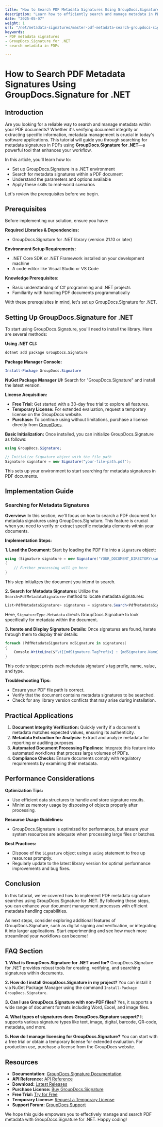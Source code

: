 ```yaml
---
title: "How to Search PDF Metadata Signatures Using GroupDocs.Signature for .NET"
description: "Learn how to efficiently search and manage metadata in PDF documents using GroupDocs.Signature for .NET. This guide covers setup, searching, and practical applications."
date: "2025-05-07"
weight: 1
url: "/net/metadata-signatures/master-pdf-metadata-search-groupdocs-signature-dotnet/"
keywords:
- PDF metadata signatures
- GroupDocs.Signature for .NET
- search metadata in PDFs

---
```



# How to Search PDF Metadata Signatures Using GroupDocs.Signature for .NET

## Introduction

Are you looking for a reliable way to search and manage metadata within your PDF documents? Whether it's verifying document integrity or extracting specific information, metadata management is crucial in today's software applications. This tutorial will guide you through searching for metadata signatures in PDFs using **GroupDocs.Signature for .NET**—a powerful tool that enhances your workflow.

In this article, you'll learn how to:
- Set up GroupDocs.Signature in a .NET environment
- Search for metadata signatures within a PDF document
- Understand the parameters and options available
- Apply these skills to real-world scenarios

Let's review the prerequisites before we begin.

## Prerequisites

Before implementing our solution, ensure you have:

**Required Libraries & Dependencies:**
- GroupDocs.Signature for .NET library (version 21.10 or later)

**Environment Setup Requirements:**
- .NET Core SDK or .NET Framework installed on your development machine
- A code editor like Visual Studio or VS Code

**Knowledge Prerequisites:**
- Basic understanding of C# programming and .NET projects
- Familiarity with handling PDF documents programmatically

With these prerequisites in mind, let's set up GroupDocs.Signature for .NET.

## Setting Up GroupDocs.Signature for .NET

To start using GroupDocs.Signature, you'll need to install the library. Here are several methods:

**Using .NET CLI:**
```bash
dotnet add package GroupDocs.Signature
```

**Package Manager Console:**
```powershell
Install-Package GroupDocs.Signature
```

**NuGet Package Manager UI:**
Search for "GroupDocs.Signature" and install the latest version.

**License Acquisition:**
- **Free Trial:** Get started with a 30-day free trial to explore all features.
- **Temporary License:** For extended evaluation, request a temporary license on the GroupDocs website.
- **Purchase:** To continue using without limitations, purchase a license directly from [GroupDocs](https://purchase.groupdocs.com/buy).

**Basic Initialization:**
Once installed, you can initialize GroupDocs.Signature as follows:

```csharp
using GroupDocs.Signature;

// Initialize Signature object with the file path
Signature signature = new Signature("your-file-path.pdf");
```

This sets up your environment to start searching for metadata signatures in PDF documents.

## Implementation Guide

### Searching for Metadata Signatures

**Overview:**
In this section, we'll focus on how to search a PDF document for metadata signatures using GroupDocs.Signature. This feature is crucial when you need to verify or extract specific metadata elements within your documents.

**Implementation Steps:**

**1. Load the Document:**
Start by loading the PDF file into a `Signature` object:

```csharp
using (Signature signature = new Signature("YOUR_DOCUMENT_DIRECTORY\sample_signed_metadata.pdf"))
{
    // Further processing will go here
}
```

This step initializes the document you intend to search.

**2. Search for Metadata Signatures:**
Utilize the `Search<PdfMetadataSignature>` method to locate metadata signatures:

```csharp
List<PdfMetadataSignature> signatures = signature.Search<PdfMetadataSignature>(SignatureType.Metadata);
```

Here, `SignatureType.Metadata` directs GroupDocs.Signature to look specifically for metadata within the document.

**3. Iterate and Display Signature Details:**
Once signatures are found, iterate through them to display their details:

```csharp
foreach (PdfMetadataSignature mdSignature in signatures)
{
    Console.WriteLine($"\t[{mdSignature.TagPrefix} : {mdSignature.Name}] = {mdSignature.Value} ({mdSignature.Type})");
}
```

This code snippet prints each metadata signature's tag prefix, name, value, and type.

**Troubleshooting Tips:**
- Ensure your PDF file path is correct.
- Verify that the document contains metadata signatures to be searched.
- Check for any library version conflicts that may arise during installation.

## Practical Applications

1. **Document Integrity Verification:** Quickly verify if a document's metadata matches expected values, ensuring its authenticity.
2. **Metadata Extraction for Analysis:** Extract and analyze metadata for reporting or auditing purposes.
3. **Automated Document Processing Pipelines:** Integrate this feature into automated workflows that process large volumes of PDFs.
4. **Compliance Checks:** Ensure documents comply with regulatory requirements by examining their metadata.

## Performance Considerations

**Optimization Tips:**
- Use efficient data structures to handle and store signature results.
- Minimize memory usage by disposing of objects properly after processing.

**Resource Usage Guidelines:**
- GroupDocs.Signature is optimized for performance, but ensure your system resources are adequate when processing large files or batches.

**Best Practices:**
- Dispose of the `Signature` object using a `using` statement to free up resources promptly.
- Regularly update to the latest library version for optimal performance improvements and bug fixes.

## Conclusion

In this tutorial, we've covered how to implement PDF metadata signature searches using GroupDocs.Signature for .NET. By following these steps, you can enhance your document management processes with efficient metadata handling capabilities.

As next steps, consider exploring additional features of GroupDocs.Signature, such as digital signing and verification, or integrating it into larger applications. Start experimenting and see how much more streamlined your workflows can become!

## FAQ Section

**1. What is GroupDocs.Signature for .NET used for?**
GroupDocs.Signature for .NET provides robust tools for creating, verifying, and searching signatures within documents.

**2. How do I install GroupDocs.Signature in my project?**
You can install it via NuGet Package Manager using the command `Install-Package GroupDocs.Signature`.

**3. Can I use GroupDocs.Signature with non-PDF files?**
Yes, it supports a wide range of document formats including Word, Excel, and image files.

**4. What types of signatures does GroupDocs.Signature support?**
It supports various signature types like text, image, digital, barcode, QR-code, metadata, and more.

**5. How do I manage licensing for GroupDocs.Signature?**
You can start with a free trial or obtain a temporary license for extended evaluation. For production use, purchase a license from the GroupDocs website.

## Resources

- **Documentation:** [GroupDocs Signature Documentation](https://docs.groupdocs.com/signature/net/)
- **API Reference:** [API Reference](https://reference.groupdocs.com/signature/net/)
- **Download:** [Latest Releases](https://releases.groupdocs.com/signature/net/)
- **Purchase License:** [Buy GroupDocs.Signature](https://purchase.groupdocs.com/buy)
- **Free Trial:** [Try for Free](https://releases.groupdocs.com/signature/net/)
- **Temporary License:** [Request a Temporary License](https://purchase.groupdocs.com/temporary-license/)
- **Support Forum:** [GroupDocs Support](https://forum.groupdocs.com/c/signature/)

We hope this guide empowers you to effectively manage and search PDF metadata with GroupDocs.Signature for .NET. Happy coding!

